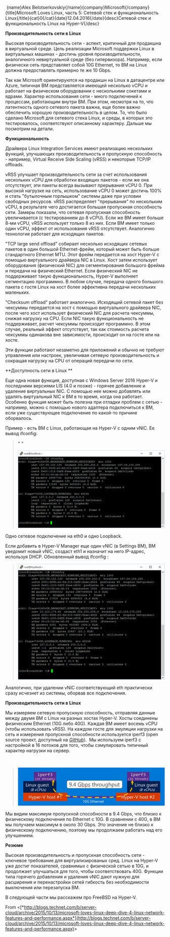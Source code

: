  {name}Alex Belotserkovskiy{/name}{company}Microsoft{/company}{title}Microsoft Loves Linux, часть 5: Сетевой стек и функциональность
Linux{/title}{cat}0{/cat}{date}12.04.2016{/date}{desc}Сетевой стек и функциональность
Linux на Hyper-V{/desc}

**Производительность сети в Linux**

Высокая производительность сети - аспект, критичный для продакшна в
виртуальной среде. Цель реализации Microsoft поддержки Linux в
виртуальных машинах - достичь уровня производительности, аналогичного
невиртуальной среде (без гипервизора). Например, если физически сеть
представляет собой 10G Ethernet, то ВМ на Linux должна предоставлять
примерно те же 10 Gbps.

Так как Microsoft ориентируются на продакшн на Linux в датацентре или
Azure, типичная ВМ представляется имеющей несколько vCPU и работает на
физическом оборудовании с несколькими сокетами и ядрами. Характер
использования сети - много подключений к процессам, работающим внутри
ВМ. При этом, несмотря на то, что латентность одного сетевого пакета
важна, еще более важно обеспечить хорошую производительность в целом.
То, что было сделано Microsoft для сетевого стека Linux, и среды, в
которых это тестировалось, соответствуют описанному характеру. Дальше мы
посмотрим на детали.  

**Функциональность**

Драйвера Linux Integration Services имеют реализацию нескольких функций,
улучшающих производительность и пропускную способность - например,
Virtual Receive Side Scaling (vRSS) и некоторые TCP/IP offloads.

vRSS улучшает производительность сети за счет использования нескольких
vCPU для обработки входящих пакетов - если же она отсутствует, эти
пакеты всегда вызывают прерывания vCPU 0. При высокой нагрузке на сеть,
использование vCPU 0 может достичь 100% и стать "бутылочным горлышком"
системы даже при условии свободных ресурсов. vRSS распределяет
"прерывания" по нескольким vCPU, в результате чего достигается большая
пропускная способность сети. Замеры показали, что сетевая пропускная
способность увеличивается (с тестированием до 8 vCPU). Если же ВМ имеет
больше 8-ми vCPU, vRSS использует только 8 из них. Если ВМ имеет только
один vCPU, эффект от использования vRSS отсутствует. Аналогично
технология работает для исходящих пакетов.

"TCP large send offload" собирает несколько исходящих сетевых пакетов в
один большой Ethernet-фрейм, который может быть больше стандартного
Ethernet MTU. Этот фрейм передается на хост Hyper-V с помощью
виртуального драйвера NIC в Linux. Хост затем использует оборудования
(физический NIC) для сегментирования большого фрейма и передачи на
физический Ethernet. Если физический NIC не поддерживает такую
функциональность, Hyper-V выполняет сегментацию программно. В любом
случае, передача одного большого пакета с гостя Linux на хост более
эффективна передачи нескольких маленьких.

"Checksum offload" работает аналогично. Исходящий сетевой пакет без
чексуммы передается на хост с помощью виртуального драйвера NIC, после
чего хост использует физический NIC для расчета чексуммы, снижая
нагрузку на CPU. Если NIC такую функциональность не поддерживает, расчет
чексуммы происходит программно. В этом случае, реальный эффект
отсутствует, так как стоимость расчета чексуммы одинакова вне
зависимости, происходит он на госте или на хосте.

Эти функции работают незаметно для приложений и обычно не требуют
управления или настроек, увеличивая сетевую производительность и
сокращая нагрузку на CPU от операций передачи по сети.

**Доступность сети в Linux **

Еще одна новая функция, доступная с Windows Server 2016 Hyper-V и
последними версиями LIS (4.0 и позже) - горячее добавление и удаление
виртуальных NIC. С помощью нее можно добавлять или удалять виртуальный
NIC к ВМ в то время, когда она работает. Особенно функция может быть
полезна при отладки проблем с сетью - например, можно с помощью нового
адаптера подключиться к ВМ, если уже существующее подключение по
какой-то причине оборвалось.

Пример - есть ВМ с Linux, работающая на Hyper-V с одним vNIC. Ее вывод
ifconfig:

> * *
>
> ![](media/love51.png)

Одно сетевое подключение на eth0 и одно Loopback.

Если добавить в Hyper-V Manager еще один vNIC (в Settings ВМ), ВМ
уведомит новый vNIC, создаст eth1 и назначит на него IP-адрес, используя
DHCP. Обновленный вывод ifconfig :

> ![](media/love52.png)

Аналогично, при удалении vNIC соответствующий eth практически сразу
исчезнет из системы, оборвав все подключения.

**Производительность сети в Linux**

Мы измеряем сетевую пропускную способность, отправляя данные между двумя
ВМ с Linux на разных хостах Hyper-V. Хосты соединены физическим Ethernet
(10G либо 40G). Каждая ВМ имеет восемь vCPU (чтобы использовать vRSS).
На каждом госте для эмуляции нагрузки на сеть и измерения пропускной
способности используется iperf3 (open source проект, доступный на
[*GitHub*](https://github.com/esnet/iperf)).  Мы используем iperf3 с
настройкой в 16 потоков для того, чтобы сэмулировать типичный характер
нагрузки на сервер.

 

> ![](media/love53.png)

Мы видим максимум пропускной способности в 9.4 Gbps, что близко к
физическому подключения по Ethernet с 10G. В сравнении с 40G, в ВМ мы
получаем максимум в около 30 Gbps. Это значение не близко к физическому
подключению, поэтому мы продолжаем работать над его улучшением.

**Резюме**

Высокая производительность и пропускная способность сети - ключевое
требование для виртуализированых сред. Linux на Hyper-V уже достиг
показателей, сравнимых с физической сетью в 10G, и продолжает улучшаться
для того, чтобы соответствовать 40G. Функции типа горячего добавления и
удаления vNIC дают нужную для расширения и перенастройки сетей гибкость
без необходимости выключения или перезапуска ВМ.

В следующей части мы расскажем про FreeBSD на Hyper-V.

From
&lt;[*http://blogs.technet.com/b/server-cloud/archive/2015/10/13/microsoft-loves-linux-deep-dive-4-linux-network-features-and-performance.aspx*](http://blogs.technet.com/b/server-cloud/archive/2015/10/13/microsoft-loves-linux-deep-dive-4-linux-network-features-and-performance.aspx)&gt;
